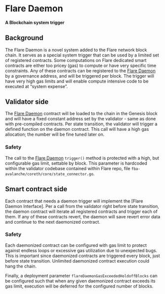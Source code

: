 
# Flare Daemon


#### A Blockchain system trigger

## Background

The Flare Daemon is a novel system added to the Flare network block chain. It serves as a special system trigger that can be used by a limited set of registered contracts. Some computations on Flare dedicated smart contracts are either too pricey (gas) to compute or have very specific time constraints. Any of these contracts can be registered to the [Flare Daemon] by a governance address, and will be triggered per block. The trigger will have very high gas limits and will enable compute intensive code to be executed at “system expense”.

## Validator side

The [Flare Daemon] contract will be loaded to the chain in the Genesis block and will have a fixed constant address set by the validator - same as done with pre-compiled contracts. Per state transition, the validator will trigger a defined function on the daemon contract. This call will have a high gas allocation; the number will be fine tuned later on.

### Safety

The call to the [Flare Daemon] `trigger()` method is protected with a high, but configurable gas limit, settable by block. This parameter is hardcoded within the validator codebase contained within Flare repo, file `fba-avalanche/coreth/core/state_connector.go`.

## Smart contract side

Each contract that needs a daemon trigger will implement the [Flare Daemon Interface]. Per a call from the validator right before state transition, the daemon contract will iterate all registered contracts and trigger each of them. If any of these contracts revert, the daemon will save revert error data and continue to the next daemonized contract.

[Flare Daemon]: ../../contracts/genesis/implementation/FlareDaemon.sol "Flare Daemon"
[Flare Interface]: ../../contracts/genesis/interface/IFlareDaemonize.sol "Flare Daemon interface"

### Safety

Each daemonized contract can be configured with gas limit to protect against endless loops or excessive gas utilization due to unexpected bugs. This is important since daemonized contracts are triggered every block, just before state transition. Unlimited daemonized contract execution could hang the chain.

Finally, a deployment parameter `flareDaemonGasExceededHoldoffBlocks` can be configured such that when any given daemonized contract exceeds its gas limit, execution will be deferred for the configured number of blocks.
